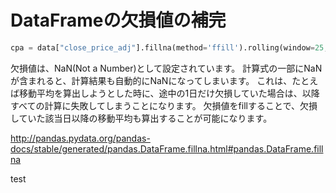 # DataFrameの欠損値の補完

```python
cpa = data["close_price_adj"].fillna(method='ffill').rolling(window=25, center=False).mean()
```

欠損値は、NaN(Not a Number)として設定されています。
計算式の一部にNaNが含まれると、計算結果も自動的にNaNになってしまいます。
これは、たとえば移動平均を算出しようとした時に、途中の1日だけ欠損していた場合は、以降すべての計算に失敗してしまうことになります。
欠損値をfillすることで、欠損していた該当日以降の移動平均も算出することが可能になります。

http://pandas.pydata.org/pandas-docs/stable/generated/pandas.DataFrame.fillna.html#pandas.DataFrame.fillna


test
